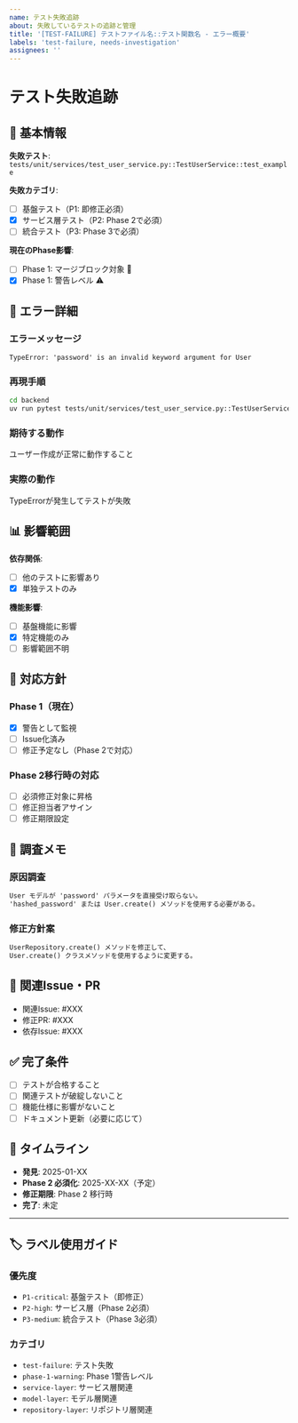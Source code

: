 ```yaml
---
name: テスト失敗追跡
about: 失敗しているテストの追跡と管理
title: '[TEST-FAILURE] テストファイル名::テスト関数名 - エラー概要'
labels: 'test-failure, needs-investigation'
assignees: ''
---
```


# テスト失敗追跡

## 📍 基本情報

**失敗テスト**: `tests/unit/services/test_user_service.py::TestUserService::test_example`

**失敗カテゴリ**: 
- [ ] 基盤テスト（P1: 即修正必須）
- [x] サービス層テスト（P2: Phase 2で必須）
- [ ] 統合テスト（P3: Phase 3で必須）

**現在のPhase影響**:
- [ ] Phase 1: マージブロック対象 🚨
- [x] Phase 1: 警告レベル ⚠️

## 🐛 エラー詳細

### エラーメッセージ
```
TypeError: 'password' is an invalid keyword argument for User
```

### 再現手順
```bash
cd backend
uv run pytest tests/unit/services/test_user_service.py::TestUserService::test_example -v
```

### 期待する動作
ユーザー作成が正常に動作すること

### 実際の動作
TypeErrorが発生してテストが失敗

## 📊 影響範囲

**依存関係**:
- [ ] 他のテストに影響あり
- [x] 単独テストのみ

**機能影響**:
- [ ] 基盤機能に影響
- [x] 特定機能のみ
- [ ] 影響範囲不明

## 🔧 対応方針

### Phase 1（現在）
- [x] 警告として監視
- [ ] Issue化済み
- [ ] 修正予定なし（Phase 2で対応）

### Phase 2移行時の対応
- [ ] 必須修正対象に昇格
- [ ] 修正担当者アサイン
- [ ] 修正期限設定

## 📝 調査メモ

### 原因調査
```markdown
User モデルが 'password' パラメータを直接受け取らない。
'hashed_password' または User.create() メソッドを使用する必要がある。
```

### 修正方針案
```markdown
UserRepository.create() メソッドを修正して、
User.create() クラスメソッドを使用するように変更する。
```

## 🔗 関連Issue・PR

- 関連Issue: #XXX
- 修正PR: #XXX
- 依存Issue: #XXX

## ✅ 完了条件

- [ ] テストが合格すること
- [ ] 関連テストが破綻しないこと
- [ ] 機能仕様に影響がないこと
- [ ] ドキュメント更新（必要に応じて）

## 📅 タイムライン

- **発見**: 2025-01-XX
- **Phase 2 必須化**: 2025-XX-XX（予定）
- **修正期限**: Phase 2 移行時
- **完了**: 未定

---

## 🏷️ ラベル使用ガイド

### 優先度
- `P1-critical`: 基盤テスト（即修正）
- `P2-high`: サービス層（Phase 2必須）
- `P3-medium`: 統合テスト（Phase 3必須）

### カテゴリ
- `test-failure`: テスト失敗
- `phase-1-warning`: Phase 1警告レベル
- `service-layer`: サービス層関連
- `model-layer`: モデル層関連
- `repository-layer`: リポジトリ層関連